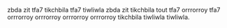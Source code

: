 zbda zit tfa7 tikchbila tfa7 tiwliwla zbda zit tikchbila tout tfa7 orrrorroy tfa7 orrrorroy orrrorroy orrrorroy orrrorroy tikchbila tiwliwla tiwliwla.